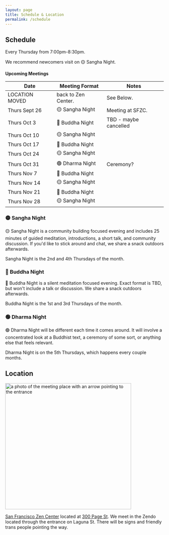 ```yaml
---
layout: page
title: Schedule & Location
permalink: /schedule
---
```


## Schedule

Every Thursday from 7:00pm-8:30pm.

We recommend newcomers visit on 🟡 Sangha Night. 

**Upcoming Meetings**

<div class="special_table"></div>

| Date           | Meeting Format  | Notes |
|----------------|-----------------|-------|
| LOCATION MOVED | back to Zen Center. | See Below. |
| Thurs Sept 26  | 🟡 Sangha Night | Meeting at SFZC.
| Thurs Oct 3    | 🔵 Buddha Night | TBD - maybe cancelled
| Thurs Oct 10   | 🟡 Sangha Night |
| Thurs Oct 17   | 🔵 Buddha Night |
| Thurs Oct 24   | 🟡 Sangha Night |
| Thurs Oct 31   | 🟢 Dharma Night | Ceremony?
| Thurs Nov 7    | 🔵 Buddha Night | 
| Thurs Nov 14   | 🟡 Sangha Night |
| Thurs Nov 21   | 🔵 Buddha Night |
| Thurs Nov 28   | 🟡 Sangha Night



### 🟡 Sangha Night

🟡 Sangha Night is a community building focused evening and includes 25 minutes of guided meditation, introductions, a short talk, and community discussion. If you'd like to stick around and chat, we share a snack outdoors afterwards.

Sangha Night is the 2nd and 4th Thursdays of the month.

### 🔵 Buddha Night

🔵 Buddha Night is a silent meditation focused evening. Exact format is TBD, but won't include a talk or discussion. We share a snack outdoors afterwards.

Buddha Night is the 1st and 3rd Thursdays of the month.

<!-- We start with introductions, proceed to have two periods of meditation, which are fully silent, have some light body movement, and finally a community member will share a reading. -->

### 🟢 Dharma Night 

🟢 Dharma Night will be different each time it comes around. It will involve a concentrated look at a Buddhist text, a ceremony of some sort, or anything else that feels relevant. 

Dharma Night is on the 5th Thursdays, which happens every couple months. 


## Location

<img src="images/San_Francisco_Zen_Center.jpg" alt="a photo of the meeting place with an arrow pointing to the entrance" width="400px"/>

[San Francisco Zen Center](https://sfzc.org) located at [300 Page St](https://goo.gl/maps/1tYkRHUwu3E2i5rz5). We meet in the Zendo located through the entrance on Laguna St. There will be signs and friendly trans people pointing the way.

